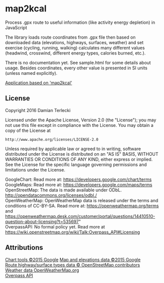 # map2kcal
Process .gpx route to useful information (like activity energy depletion) in JavaScript

The library loads route coordinates from .gpx file then based on downloaded data (elevations, highways, surfaces, weather) and set exercise (cycling, running, walking) calculates many different values (headwind, crosswind, different energy types, calories burned, etc.).

There is no documentation yet. See sample.html for some details about usage. Besides coordinates, every other value is presented in SI units (unless named explicitly).

[Application based on 'map2kcal'](http://t3r1jj.gitlab.io/applications/MapToKcal.html)

## License
Copyright 2016 Damian Terlecki

Licensed under the Apache License, Version 2.0 (the "License");
you may not use this file except in compliance with the License.
You may obtain a copy of the License at

    http://www.apache.org/licenses/LICENSE-2.0

Unless required by applicable law or agreed to in writing, software
distributed under the License is distributed on an "AS IS" BASIS,
WITHOUT WARRANTIES OR CONDITIONS OF ANY KIND, either express or implied.
See the License for the specific language governing permissions and
limitations under the License.

  GoogleChart: Read more at: https://developers.google.com/chart/terms
  GoogleMaps: Read more at: https://developers.google.com/maps/terms  
  OpenStreetMap: The data is made available under ODbL. http://opendatacommons.org/licenses/odbl./  
  OpenWeatherMap: OpenWeatherMap data is released under the terms and conditions of CC-BY-SA. Read more at: https://openweathermap.org/terms and https://openweathermap.desk.com/customer/portal/questions/14410510-question-about-licensing?t=535697"  
  OverpassAPI: No formal policy yet. Read more at https://wiki.openstreetmap.org/wiki/Talk:Overpass_API#Licensing  
  
## Attributions
[Chart tools ©2015 Google](www.developers.google.com/chart/)
[Map and elevations data ©2015 Google](www.google.pl/maps)  
[Route highway/surface types data © OpenStreetMap contributors](www.openstreetmap.org/copyright)  
[Weather data OpenWeatherMap.org](www.openweathermap.org/terms)  
[Overpass API](www.overpass-api.de)

